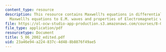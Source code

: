 ```yaml
---
content_type: resource
description: This resource contains Maxwell?s equations in differential form, from
  Maxwell?s equations to E.M. waves and properties of Electromagnetic waves.
file: https://ol-ocw-studio-app-production.s3.amazonaws.com/courses/8-02x-physics-ii-electricity-magnetism-with-an-experimental-focus-spring-2005/23a46e94a224837c4d488b8876f49ae5_5_06_2002_edited.pdf
file_type: application/pdf
resourcetype: Document
title: 5_06_2002_edited.pdf
uid: 23a46e94-a224-837c-4d48-8b8876f49ae5
---
```

